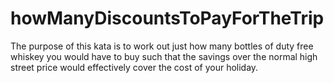 # howManyDiscountsToPayForTheTrip
The purpose of this kata is to work out just how many bottles of duty free whiskey you would have to buy such that the savings over the normal high street price would effectively cover the cost of your holiday.
